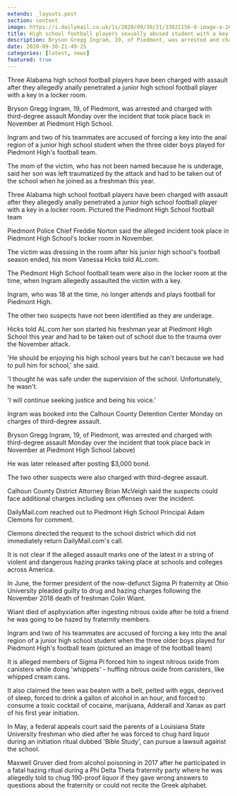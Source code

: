 ```yaml
---
extends: _layouts.post
section: content
image: https://i.dailymail.co.uk/1s/2020/09/30/21/33822156-0-image-a-26_1601497226344.jpg 
title: High school football players sexually abused student with a key 
description: Bryson Gregg Ingram, 19, of Piedmont, was arrested and charged with third-degree assault Monday over the incident in November at Piedmont High School. 
date: 2020-09-30-21-49-25 
categories: [latest, news] 
featured: true 
--- 
```

Three Alabama high school football players have been charged with assault after they allegedly anally penetrated a junior high school football player with a key in a locker room. 

Bryson Gregg Ingram, 19, of Piedmont, was arrested and charged with third-degree assault Monday over the incident that took place back in November at Piedmont High School.

Ingram and two of his teammates are accused of forcing a key into the anal region of a junior high school student when the three older boys played for Piedmont High's football team.  

The mom of the victim, who has not been named because he is underage, said her son was left traumatized by the attack and had to be taken out of the school when he joined as a freshman this year. 

Three Alabama high school football players have been charged with assault after they allegedly anally penetrated a junior high school football player with a key in a locker room. Pictured the Piedmont High School football team 

Piedmont Police Chief Freddie Norton said the alleged incident took place in Piedmont High School's locker room in November.

The victim was dressing in the room after his junior high school's football season ended, his mom Vanessa Hicks told AL.com.

The Piedmont High School football team were also in the locker room at the time, when Ingram allegedly assaulted the victim with a key.  

Ingram, who was 18 at the time, no longer attends and plays football for Piedmont High. 

The other two suspects have not been identified as they are underage.  

Hicks told AL.com her son started his freshman year at Piedmont High School this year and had to be taken out of school due to the trauma over the November attack.

'He should be enjoying his high school years but he can't because we had to pull him for school,' she said.

'I thought he was safe under the supervision of the school. Unfortunately, he wasn't. 

'I will continue seeking justice and being his voice.'  

Ingram was booked into the Calhoun County Detention Center Monday on charges of third-degree assault.

Bryson Gregg Ingram, 19, of Piedmont, was arrested and charged with third-degree assault Monday over the incident that took place back in November at Piedmont High School (above) 

He was later released after posting $3,000 bond. 

The two other suspects were also charged with third-degree assault. 

Calhoun County District Attorney Brian McVeigh said the suspects could face additional charges including sex offenses over the incident.  

DailyMail.com reached out to Piedmont High School Principal Adam Clemons for comment.

Clemons directed the request to the school district which did not immediately return DailyMail.com's call.  

It is not clear if the alleged assault marks one of the latest in a string of violent and dangerous hazing pranks taking place at schools and colleges across America. 

In June, the former president of the now-defunct Sigma Pi fraternity at Ohio University pleaded guilty to drug and hazing charges following the November 2018 death of freshman Colin Wiant.

Wiant died of asphyxiation after ingesting nitrous oxide after he told a friend he was going to be hazed by fraternity members.

Ingram and two of his teammates are accused of forcing a key into the anal region of a junior high school student when the three older boys played for Piedmont High's football team (pictured an image of the football team)

It is alleged members of Sigma Pi forced him to ingest nitrous oxide from canisters while doing 'whippets' - huffing nitrous oxide from canisters, like whipped cream cans.

It also claimed the teen was beaten with a belt, pelted with eggs, deprived of sleep, forced to drink a gallon of alcohol in an hour, and forced to consume a toxic cocktail of cocaine, marijuana, Adderall and Xanax as part of his first year initiation.

In May, a federal appeals court said the parents of a Louisiana State University freshman who died after he was forced to chug hard liquor during an initiation ritual dubbed 'Bible Study', can pursue a lawsuit against the school. 

Maxwell Gruver died from alcohol poisoning in 2017 after he participated in a fatal hazing ritual during a Phi Delta Theta fraternity party where he was allegedly told to chug 190-proof liquor if they gave wrong answers to questions about the fraternity or could not recite the Greek alphabet.

